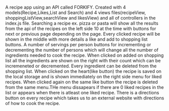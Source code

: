 A recipe app using an API called FORKIFY. Created with 4 models(Recipe,Likes,List and Search) and 4 views files(recipeView,
shoppingListView,searchView and likesView) and all of controllers in the index.js file. Searching a recipe ex. pizza or pasta will show all 
the results from the api of the recipes on the left side 10 at the time with buttons for next or previous page depending on the page. Every clicked recipe will be shown in the middle with more details a like and
add to shopping list buttons. A number of servings per person buttons for incrementing or decrementing the number of persons
which will change all the number of ingredients needed to cook the recipe. When clicked on added on shopping list all the ingredients
are shown on the right with their count which can be incremeneted or decremented. Every ingredient can be deleted from the shopping list.
When clicked on the heart(like button) the recipe is saved on the local storage and is shown immediately on the right side menu for liked
recipes. When clicked again on the same like button the recipe is deleted from the same menu.THe menu dissapears if there are 0 liked 
recipes in the list or appears when there is atleast one liked recipe. There is a directions button on every recipe which takes us to an 
external website with directions of how to cook the recipe.
